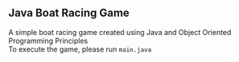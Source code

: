 ## Java Boat Racing Game </br>

A simple boat racing game created using Java and Object Oriented Programming Principles </br>
To execute the game, please run ```main.java```

